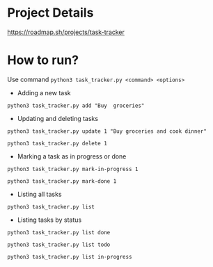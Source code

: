 # Project Details

https://roadmap.sh/projects/task-tracker

# How to run?

Use command `python3 task_tracker.py <command> <options>`

- Adding a new task

`python3 task_tracker.py add "Buy  groceries"`

- Updating and deleting tasks

`python3 task_tracker.py update 1 "Buy groceries and cook dinner"`

`python3 task_tracker.py delete 1`

- Marking a task as in progress or done

`python3 task_tracker.py mark-in-progress 1`

`python3 task_tracker.py mark-done 1`

- Listing all tasks

`python3 task_tracker.py list`

- Listing tasks by status

`python3 task_tracker.py list done`

`python3 task_tracker.py list todo`

`python3 task_tracker.py list in-progress`